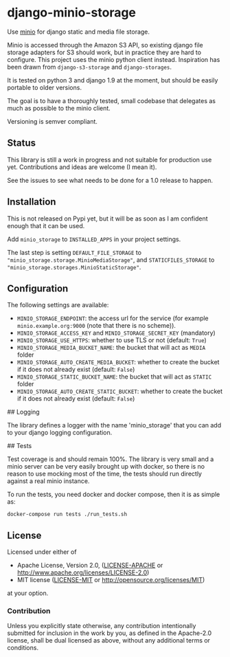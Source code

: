 # django-minio-storage

Use [minio](https://minio.io) for django static and media file storage.

Minio is accessed through the Amazon S3 API, so existing django file
storage adapters for S3 should work, but in practice they are hard to
configure. This project uses the minio python client instead. Inspiration has
been drawn from `django-s3-storage` and `django-storages`.

It is tested on python 3 and django 1.9 at the moment, but should be easily
portable to older versions.

The goal is to have a thoroughly tested, small codebase that delegates as
much as possible to the minio client.

Versioning is semver compliant.

## Status

This library is still a work in progress and not suitable for production
use yet. Contributions and ideas are welcome (I mean it).

See the issues to see what needs to be done for a 1.0 release to happen.

## Installation

This is not released on Pypi yet, but it will be as soon as I am confident
enough that it can be used.

Add `minio_storage` to `INSTALLED_APPS` in your project settings.

The last step is setting `DEFAULT_FILE_STORAGE` to
`"minio_storage.storage.MinioMediaStorage"`, and `STATICFILES_STORAGE` to
`"minio_storage.storages.MinioStaticStorage"`.

## Configuration

The following settings are available:

- `MINIO_STORAGE_ENDPOINT`: the access url for the service (for example
    `minio.example.org:9000` (note that there is no scheme)).
- `MINIO_STORAGE_ACCESS_KEY` and `MINIO_STORAGE_SECRET_KEY` (mandatory)
- `MINIO_STORAGE_USE_HTTPS`: whether to use TLS or not (default: `True`)
- `MINIO_STORAGE_MEDIA_BUCKET_NAME`: the bucket that will act as `MEDIA` folder
- `MINIO_STORAGE_AUTO_CREATE_MEDIA_BUCKET`: whether to create the bucket if it does not
already exist (default: `False`)
- `MINIO_STORAGE_STATIC_BUCKET_NAME`: the bucket that will act as `STATIC` folder
- `MINIO_STORAGE_AUTO_CREATE_STATIC_BUCKET`: whether to create the bucket if it does not
already exist (default: `False`)

## Logging

The library defines a logger with the name 'minio_storage' that you can add to
your django logging configuration.

## Tests

Test coverage is and should remain 100%. The library is very small and a minio
server can be very easily brought up with docker, so there is no reason to use
mocking most of the time, the tests should run directly against a real minio
instance.

To run the tests, you need docker and docker compose, then it is as simple as:

    docker-compose run tests ./run_tests.sh

## License

Licensed under either of

 * Apache License, Version 2.0, ([LICENSE-APACHE](LICENSE-APACHE)
   or http://www.apache.org/licenses/LICENSE-2.0)
 * MIT license ([LICENSE-MIT](LICENSE-MIT)
   or http://opensource.org/licenses/MIT)

at your option.

### Contribution

Unless you explicitly state otherwise, any contribution intentionally submitted
for inclusion in the work by you, as defined in the Apache-2.0 license, shall be dual licensed as above, without any
additional terms or conditions.

